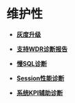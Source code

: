 # 维护性<a name="ZH-CN_TOPIC_0000001135302879"></a>

-   **[灰度升级](灰度升级.md)**  

-   **[支持WDR诊断报告](支持WDR诊断报告.md)**  

-   **[慢SQL诊断](慢SQL诊断.md)**  

-   **[Session性能诊断](Session性能诊断.md)**  

-   **[系统KPI辅助诊断](系统KPI辅助诊断.md)**  


